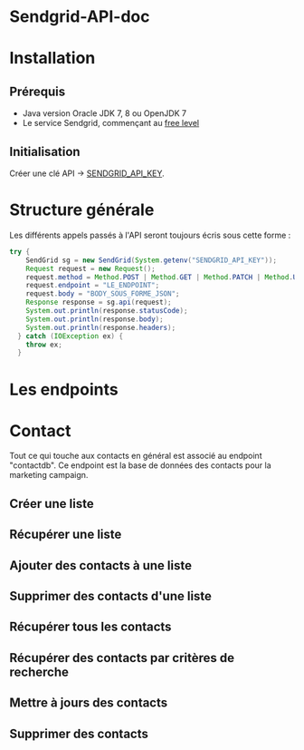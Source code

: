 # Sendgrid-API-doc

# Installation

## Prérequis

- Java version Oracle JDK 7, 8 ou OpenJDK 7
- Le service Sendgrid, commençant au [free level](https://sendgrid.com/free?source=sendgrid-java)

## Initialisation

Créer une clé API -> [SENDGRID_API_KEY](https://app.sendgrid.com/settings/api_keys).

# Structure générale

Les différents appels passés à l'API seront toujours écris sous cette forme :

```java
try {
    SendGrid sg = new SendGrid(System.getenv("SENDGRID_API_KEY"));
    Request request = new Request();
    request.method = Method.POST | Method.GET | Method.PATCH | Method.UPDATE | Method.DELETE;
    request.endpoint = "LE_ENDPOINT";
    request.body = "BODY_SOUS_FORME_JSON";
    Response response = sg.api(request);
    System.out.println(response.statusCode);
    System.out.println(response.body);
    System.out.println(response.headers);
  } catch (IOException ex) {
    throw ex;
  }
```
# Les endpoints

# Contact

Tout ce qui touche aux contacts en général est associé au endpoint "contactdb". Ce endpoint est la base de données des contacts pour la marketing campaign.

## Créer une liste

## Récupérer une liste

## Ajouter des contacts à une liste

## Supprimer des contacts d'une liste

## Récupérer tous les contacts

## Récupérer des contacts par critères de recherche

## Mettre à jours des contacts

## Supprimer des contacts





